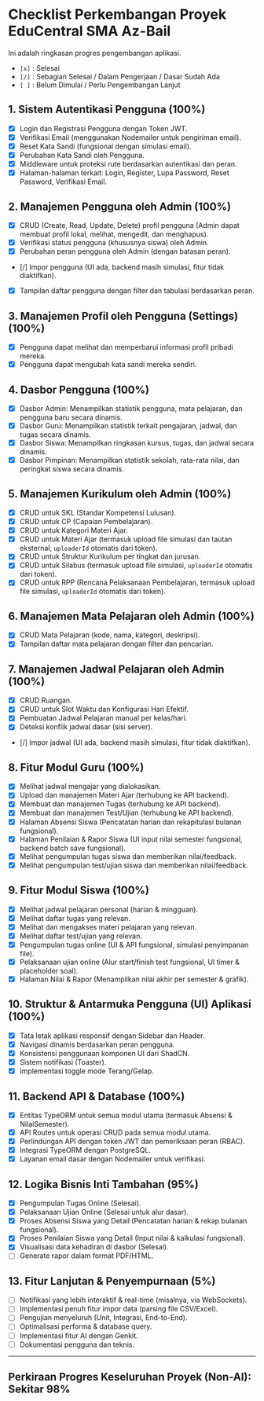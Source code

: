 # Checklist Perkembangan Proyek EduCentral SMA Az-Bail

Ini adalah ringkasan progres pengembangan aplikasi.
- `[x]` : Selesai
- `[/]` : Sebagian Selesai / Dalam Pengerjaan / Dasar Sudah Ada
- `[ ]` : Belum Dimulai / Perlu Pengembangan Lanjut

## 1. Sistem Autentikasi Pengguna (100%)
- [x] Login dan Registrasi Pengguna dengan Token JWT.
- [x] Verifikasi Email (menggunakan Nodemailer untuk pengiriman email).
- [x] Reset Kata Sandi (fungsional dengan simulasi email).
- [x] Perubahan Kata Sandi oleh Pengguna.
- [x] Middleware untuk proteksi rute berdasarkan autentikasi dan peran.
- [x] Halaman-halaman terkait: Login, Register, Lupa Password, Reset Password, Verifikasi Email.

## 2. Manajemen Pengguna oleh Admin (100%)
- [x] CRUD (Create, Read, Update, Delete) profil pengguna (Admin dapat membuat profil lokal, melihat, mengedit, dan menghapus).
- [x] Verifikasi status pengguna (khususnya siswa) oleh Admin.
- [x] Perubahan peran pengguna oleh Admin (dengan batasan peran).
- [/] Impor pengguna (UI ada, backend masih simulasi, fitur tidak diaktifkan).
- [x] Tampilan daftar pengguna dengan filter dan tabulasi berdasarkan peran.

## 3. Manajemen Profil oleh Pengguna (Settings) (100%)
- [x] Pengguna dapat melihat dan memperbarui informasi profil pribadi mereka.
- [x] Pengguna dapat mengubah kata sandi mereka sendiri.

## 4. Dasbor Pengguna (100%)
- [x] Dasbor Admin: Menampilkan statistik pengguna, mata pelajaran, dan pengguna baru secara dinamis.
- [x] Dasbor Guru: Menampilkan statistik terkait pengajaran, jadwal, dan tugas secara dinamis.
- [x] Dasbor Siswa: Menampilkan ringkasan kursus, tugas, dan jadwal secara dinamis.
- [x] Dasbor Pimpinan: Menampilkan statistik sekolah, rata-rata nilai, dan peringkat siswa secara dinamis.

## 5. Manajemen Kurikulum oleh Admin (100%)
- [x] CRUD untuk SKL (Standar Kompetensi Lulusan).
- [x] CRUD untuk CP (Capaian Pembelajaran).
- [x] CRUD untuk Kategori Materi Ajar.
- [x] CRUD untuk Materi Ajar (termasuk upload file simulasi dan tautan eksternal, `uploaderId` otomatis dari token).
- [x] CRUD untuk Struktur Kurikulum per tingkat dan jurusan.
- [x] CRUD untuk Silabus (termasuk upload file simulasi, `uploaderId` otomatis dari token).
- [x] CRUD untuk RPP (Rencana Pelaksanaan Pembelajaran, termasuk upload file simulasi, `uploaderId` otomatis dari token).

## 6. Manajemen Mata Pelajaran oleh Admin (100%)
- [x] CRUD Mata Pelajaran (kode, nama, kategori, deskripsi).
- [x] Tampilan daftar mata pelajaran dengan filter dan pencarian.

## 7. Manajemen Jadwal Pelajaran oleh Admin (100%)
- [x] CRUD Ruangan.
- [x] CRUD untuk Slot Waktu dan Konfigurasi Hari Efektif.
- [x] Pembuatan Jadwal Pelajaran manual per kelas/hari.
- [x] Deteksi konflik jadwal dasar (sisi server).
- [/] Impor jadwal (UI ada, backend masih simulasi, fitur tidak diaktifkan).

## 8. Fitur Modul Guru (100%)
- [x] Melihat jadwal mengajar yang dialokasikan.
- [x] Upload dan manajemen Materi Ajar (terhubung ke API backend).
- [x] Membuat dan manajemen Tugas (terhubung ke API backend).
- [x] Membuat dan manajemen Test/Ujian (terhubung ke API backend).
- [x] Halaman Absensi Siswa (Pencatatan harian dan rekapitulasi bulanan fungsional).
- [x] Halaman Penilaian & Rapor Siswa (UI input nilai semester fungsional, backend batch save fungsional).
- [x] Melihat pengumpulan tugas siswa dan memberikan nilai/feedback.
- [x] Melihat pengumpulan test/ujian siswa dan memberikan nilai/feedback.

## 9. Fitur Modul Siswa (100%)
- [x] Melihat jadwal pelajaran personal (harian & mingguan).
- [x] Melihat daftar tugas yang relevan.
- [x] Melihat dan mengakses materi pelajaran yang relevan.
- [x] Melihat daftar test/ujian yang relevan.
- [x] Pengumpulan tugas online (UI & API fungsional, simulasi penyimpanan file).
- [x] Pelaksanaan ujian online (Alur start/finish test fungsional, UI timer & placeholder soal).
- [x] Halaman Nilai & Rapor (Menampilkan nilai akhir per semester & grafik).

## 10. Struktur & Antarmuka Pengguna (UI) Aplikasi (100%)
- [x] Tata letak aplikasi responsif dengan Sidebar dan Header.
- [x] Navigasi dinamis berdasarkan peran pengguna.
- [x] Konsistensi penggunaan komponen UI dari ShadCN.
- [x] Sistem notifikasi (Toaster).
- [x] Implementasi toggle mode Terang/Gelap.

## 11. Backend API & Database (100%)
- [x] Entitas TypeORM untuk semua modul utama (termasuk Absensi & NilaiSemester).
- [x] API Routes untuk operasi CRUD pada semua modul utama.
- [x] Perlindungan API dengan token JWT dan pemeriksaan peran (RBAC).
- [x] Integrasi TypeORM dengan PostgreSQL.
- [x] Layanan email dasar dengan Nodemailer untuk verifikasi.

## 12. Logika Bisnis Inti Tambahan (95%)
- [x] Pengumpulan Tugas Online (Selesai).
- [x] Pelaksanaan Ujian Online (Selesai untuk alur dasar).
- [x] Proses Absensi Siswa yang Detail (Pencatatan harian & rekap bulanan fungsional).
- [x] Proses Penilaian Siswa yang Detail (Input nilai & kalkulasi fungsional).
- [x] Visualisasi data kehadiran di dasbor (Selesai).
- [ ] Generate rapor dalam format PDF/HTML.

## 13. Fitur Lanjutan & Penyempurnaan (5%)
- [ ] Notifikasi yang lebih interaktif & real-time (misalnya, via WebSockets).
- [ ] Implementasi penuh fitur impor data (parsing file CSV/Excel).
- [ ] Pengujian menyeluruh (Unit, Integrasi, End-to-End).
- [ ] Optimalisasi performa & database query.
- [ ] Implementasi fitur AI dengan Genkit.
- [ ] Dokumentasi pengguna dan teknis.

---
**Perkiraan Progres Keseluruhan Proyek (Non-AI): Sekitar 98%**
---

